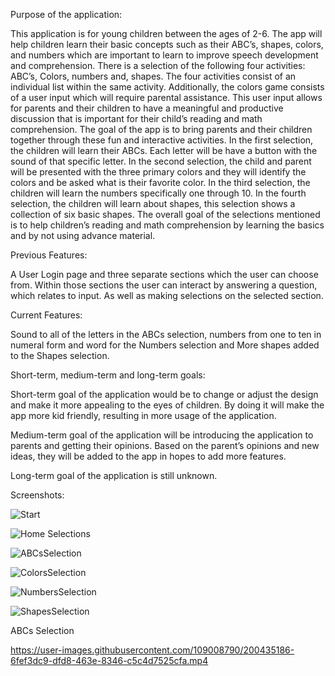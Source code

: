 Purpose of the application: 

This application is for young children between the ages of 2-6. The app will help children learn their basic concepts such as their ABC’s, shapes, colors, and numbers which are important to learn to improve speech development and comprehension. There is a selection of the following four activities: ABC’s, Colors, numbers and, shapes. The four activities consist of an individual list within the same activity. Additionally, the colors game consists of a user input which will require parental assistance. This user input allows for parents and their children to have a meaningful and productive discussion that is important for their child’s reading and math comprehension. The goal of the app is to bring parents and their children together through these fun and interactive activities. In the first selection, the children will learn their ABCs. Each letter will be have a button with the sound of that specific letter. In the second selection, the child and parent will be presented with the three primary colors and they will identify the colors and be asked what is their favorite color. In the third selection, the children will learn the numbers specifically one through 10. In the fourth selection, the children will learn about shapes, this selection shows a collection of six basic shapes. The overall goal of the selections mentioned is to help children’s reading and math comprehension by learning the basics and by not using advance material.


Previous Features:

A User Login page and three separate sections which the user can choose from. Within those sections the user can interact by answering a question, which relates to input. As well as making selections on the selected section.

Current Features:

Sound to all of the letters in the ABCs selection, numbers from one to ten in numeral form and word for the Numbers selection and More shapes added to the Shapes selection. 

Short-term, medium-term and long-term goals:

Short-term goal of the application would be to change or adjust the design and make it more appealing to the eyes of children. By doing it will make the app more kid friendly, resulting in more usage of the application.

Medium-term goal of the application will be introducing the application to parents and getting their opinions. Based on the parent’s opinions and new ideas, they will be added to the app in hopes to add more features.

Long-term goal of the application is still unknown.


Screenshots:


![Start](https://user-images.githubusercontent.com/109008790/200431752-07de42b4-844a-4459-8d39-f28dd451b643.JPG)


![Home Selections](https://user-images.githubusercontent.com/109008790/200647264-1bcf06c4-8be9-48a7-bd71-3fc6df3b0ed2.JPG)


![ABCsSelection](https://user-images.githubusercontent.com/109008790/200432491-df4e4d02-f47a-4ac0-9142-b5004f1ed549.JPG)


![ColorsSelection](https://user-images.githubusercontent.com/109008790/200432549-ce30f004-4b1a-4015-a2b2-b99abf920c06.JPG)


![NumbersSelection](https://user-images.githubusercontent.com/109008790/200432586-4134ce94-718b-4828-a972-d066de96e9c1.JPG)


![ShapesSelection](https://user-images.githubusercontent.com/109008790/200432599-0adb6154-0141-4758-9dc6-ee5ec185df5d.JPG)


ABCs Selection

https://user-images.githubusercontent.com/109008790/200435186-6fef3dc9-dfd8-463e-8346-c5c4d7525cfa.mp4
